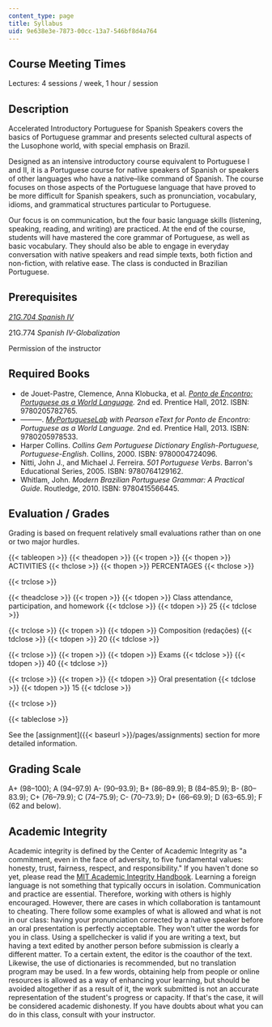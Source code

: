 ```yaml
---
content_type: page
title: Syllabus
uid: 9e638e3e-7873-00cc-13a7-546bf8d4a764
---
```


Course Meeting Times
--------------------

Lectures: 4 sessions / week, 1 hour / session

Description
-----------

Accelerated Introductory Portuguese for Spanish Speakers covers the basics of Portuguese grammar and presents selected cultural aspects of the Lusophone world, with special emphasis on Brazil.

Designed as an intensive introductory course equivalent to Portuguese I and II, it is a Portuguese course for native speakers of Spanish or speakers of other languages who have a native–like command of Spanish. The course focuses on those aspects of the Portuguese language that have proved to be more difficult for Spanish speakers, such as pronunciation, vocabulary, idioms, and grammatical structures particular to Portuguese.

Our focus is on communication, but the four basic language skills (listening, speaking, reading, and writing) are practiced. At the end of the course, students will have mastered the core grammar of Portuguese, as well as basic vocabulary. They should also be able to engage in everyday conversation with native speakers and read simple texts, both fiction and non-fiction, with relative ease. The class is conducted in Brazilian Portuguese.

Prerequisites
-------------

_[21G.704 Spanish IV](/courses/21g-704-spanish-iv-spring-2005)_

21G.774 _Spanish IV-Globalization_

Permission of the instructor

Required Books
--------------

*   de Jouet-Pastre, Clemence, Anna Klobucka, et al. _[Ponto de Encontro: Portuguese as a World Language](https://wps.prenhall.com/ml_ponto_de_encontro_2e/)._ 2nd ed. Prentice Hall, 2012. ISBN: 9780205782765.
*   ———. [_MyPortugueseLab_](http://www.pearsonmylabandmastering.com/northamerica/mylanguagelabs/) _with Pearson eText for Ponto de Encontro: Portuguese as a World Language._ 2nd ed. Prentice Hall, 2013. ISBN: 9780205978533.
*   Harper Collins. _Collins Gem Portuguese Dictionary English-Portuguese, Portuguese-English_. Collins, 2000. ISBN: 9780004724096.
*   Nitti, John J., and Michael J. Ferreira. _501 Portuguese Verbs_. Barron's Educational Series, 2005. ISBN: 9780764129162.
*   Whitlam, John. _Modern Brazilian Portuguese Grammar: A Practical Guide_. Routledge, 2010. ISBN: 9780415566445.

Evaluation / Grades
-------------------

Grading is based on frequent relatively small evaluations rather than on one or two major hurdles.

{{< tableopen >}}
{{< theadopen >}}
{{< tropen >}}
{{< thopen >}}
ACTIVITIES
{{< thclose >}}
{{< thopen >}}
PERCENTAGES
{{< thclose >}}

{{< trclose >}}

{{< theadclose >}}
{{< tropen >}}
{{< tdopen >}}
Class attendance, participation, and homework
{{< tdclose >}}
{{< tdopen >}}
25
{{< tdclose >}}

{{< trclose >}}
{{< tropen >}}
{{< tdopen >}}
Composition (redações)
{{< tdclose >}}
{{< tdopen >}}
20
{{< tdclose >}}

{{< trclose >}}
{{< tropen >}}
{{< tdopen >}}
Exams
{{< tdclose >}}
{{< tdopen >}}
40
{{< tdclose >}}

{{< trclose >}}
{{< tropen >}}
{{< tdopen >}}
Oral presentation
{{< tdclose >}}
{{< tdopen >}}
15
{{< tdclose >}}

{{< trclose >}}

{{< tableclose >}}

See the [assignment]({{< baseurl >}}/pages/assignments) section for more detailed information.

Grading Scale
-------------

A+ (98–100); A (94–97.9) A- (90–93.9); B+ (86–89.9); B (84–85.9); B- (80–83.9); C+ (76–79.9); C (74–75.9); C- (70–73.9); D+ (66–69.9); D (63–65.9); F (62 and below).

Academic Integrity
------------------

Academic integrity is defined by the Center of Academic Integrity as "a commitment, even in the face of adversity, to five fundamental values: honesty, trust, fairness, respect, and responsibility." If you haven't done so yet, please read the [MIT Academic Integrity Handbook](http://integrity.mit.edu/). Learning a foreign language is not something that typically occurs in isolation. Communication and practice are essential. Therefore, working with others is highly encouraged. However, there are cases in which collaboration is tantamount to cheating. There follow some examples of what is allowed and what is not in our class: having your pronunciation corrected by a native speaker before an oral presentation is perfectly acceptable. They won't utter the words for you in class. Using a spellchecker is valid if you are writing a text, but having a text edited by another person before submission is clearly a different matter. To a certain extent, the editor is the coauthor of the text. Likewise, the use of dictionaries is recommended, but no translation program may be used. In a few words, obtaining help from people or online resources is allowed as a way of enhancing your learning, but should be avoided altogether if as a result of it, the work submitted is not an accurate representation of the student's progress or capacity. If that's the case, it will be considered academic dishonesty. If you have doubts about what you can do in this class, consult with your instructor.